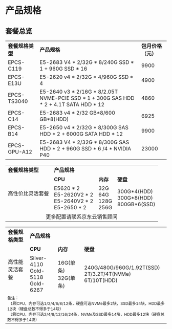 # 产品规格

## 套餐总览

<table>
    <tr>
        <td colspan="1"><B>套餐规格类型</B></td> 
        <td ><B>产品规格</B></td> 	
        <td ><B>包月价格（元）</B></td> 
    </tr>
    <tr>   
		<td >EPCS-C119</td>
		<td >E5-2683 V4 * 2/32G * 8/240G SSD * 1 + 960G SSD * 16</td>
	        <td >9900</td>
     </tr>    
     <tr>
		<td >EPCS-E13U</td>
		<td >E5-2620 v4 * 2/32G * 4/960G SSD * 4</td>
	        <td >4900</td>
     </tr> 
	<tr>
		<td >EPCS-TS3040</td>
		<td >E5-2640 v3 * 2/16G * 8/2.05T NVME-PCIE SSD * 1 + 300G SAS HDD * 2 + 4.1T SATA HDD * 12</td>
	        <td >4860</td>   
     </tr>
	<tr>
		<td >EPCS-C14</td>
		<td >E5-2683 v4 * 2/32 GB*8/600 GB*8(HDD)</td>
	        <td >6925</td>   
     </tr>
	<tr>
		<td >EPCS-B14</td>
		<td >E5-2650 v4 * 2/32G * 8/300G SAS HDD * 2 + 6000G SATA HDD * 12</td>
	        <td >9900</td>   
     </tr>   
	<tr>
		<td >EPCS-GPU-A12</td>
		<td >E5-2683 V4 * 2/32G * 8/300G SAS HDD * 2 + 960G SSD * 6 /4 * NVIDIA P40</td>
	        <td >23000</td>  
	</tr> 
</table>


<table>
    <tr>
        <td colspan="1"><B>套餐规格类型</B></td> 
        <td colspan="3"><B>产品规格</B></td> 	
    </tr>
    <tr>   
        <td rowspan="2">高性价比灵活套餐</td>
		<td ><B>CPU</B></td>
	        <td ><B>内存</B></td>
	        <td ><B>硬盘</B></td>
    </tr>
	<tr>   
		<td >E5620 * 2<br>
		E5-2620V2 * 2<br>
		E5-2640V2 * 2<br>
		E5-2650 * 2</td>
		<td >32G<br>
		64G<br>
		128G<br>
		256G</td>
		<td >300G*4(HDD)<br>
		300G*8(HDD)<br>
		800GB*6(SSD)</td>
     </tr>
     <tr>
	<td colspan="4"  align="center">更多配置请联系京东云销售顾问</td> 	
    </tr>
</table>


<table>
    <tr>
        <td colspan="1"><B>套餐规格类型</B></td> 
        <td colspan="3"><B>产品规格</B></td> 	
    </tr>
    <tr>   
        <td rowspan="2">高性能灵活套餐</td>
		<td ><B>CPU</B></td>
	        <td ><B>内存</B></td>
	        <td ><B>硬盘</B></td>
    </tr>
	<tr>   
		<td > Silver-4110<br>
		Gold-5118<br>
		Gold-6267</td>
		<td >16G(单条)<br>
		32G(单条)</td>
		<td >240G/480G/960G/1.92T(SSD)<br>
		2T/3.2T/4T(NVMe)<br>
		6T/10T(HDD)</td>
     </tr>
    <tr style="font-size:12px;">
	<td colspan="4">备注：<br> 
&nbsp; &nbsp;1颗CPU，内存可选1/2/4/6/8/12条，硬盘可选NVMe最多2块，SSD最多14块，HDD最多12块（硬盘总数不得多于14块）<br> 
&nbsp; &nbsp;2颗CPU，内存可选2/4/8/12/16/24条，NVMe及SSD最多14块，HDD最多12块（硬盘总数不得多于14块）</td> 	
    </tr>
    
</table>
